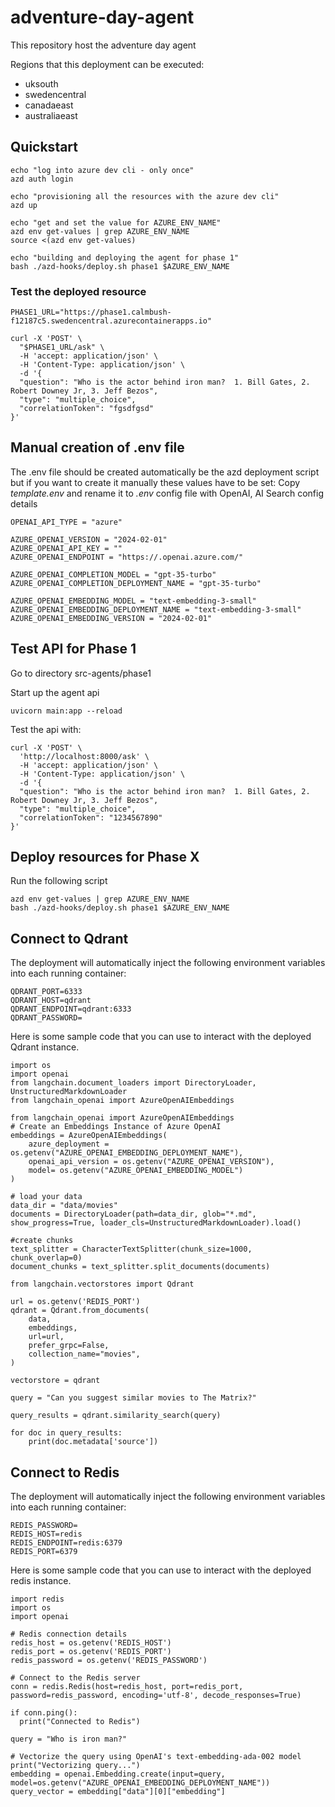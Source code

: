 # adventure-day-agent
This repository host the adventure day agent

Regions that this deployment can be executed:
- uksouth
- swedencentral
- canadaeast
- australiaeast

## Quickstart

```
echo "log into azure dev cli - only once"
azd auth login

echo "provisioning all the resources with the azure dev cli"
azd up

echo "get and set the value for AZURE_ENV_NAME"
azd env get-values | grep AZURE_ENV_NAME
source <(azd env get-values)

echo "building and deploying the agent for phase 1"
bash ./azd-hooks/deploy.sh phase1 $AZURE_ENV_NAME

```

### Test the deployed resource

```
PHASE1_URL="https://phase1.calmbush-f12187c5.swedencentral.azurecontainerapps.io"

curl -X 'POST' \
  "$PHASE1_URL/ask" \
  -H 'accept: application/json' \
  -H 'Content-Type: application/json' \
  -d '{
  "question": "Who is the actor behind iron man?  1. Bill Gates, 2. Robert Downey Jr, 3. Jeff Bezos",
  "type": "multiple_choice",
  "correlationToken": "fgsdfgsd"
}'
```


## Manual creation of .env file
The .env file should be created automatically be the azd deployment script but if you want to create it manually these values have to be set:
Copy *template.env* and rename it to  *.env* config file with OpenAI, AI Search config details

```
OPENAI_API_TYPE = "azure"

AZURE_OPENAI_VERSION = "2024-02-01"
AZURE_OPENAI_API_KEY = ""
AZURE_OPENAI_ENDPOINT = "https://.openai.azure.com/"

AZURE_OPENAI_COMPLETION_MODEL = "gpt-35-turbo"
AZURE_OPENAI_COMPLETION_DEPLOYMENT_NAME = "gpt-35-turbo"

AZURE_OPENAI_EMBEDDING_MODEL = "text-embedding-3-small"
AZURE_OPENAI_EMBEDDING_DEPLOYMENT_NAME = "text-embedding-3-small"
AZURE_OPENAI_EMBEDDING_VERSION = "2024-02-01"

```

## Test API for Phase 1

Go to directory src-agents/phase1

Start up the agent api
```
uvicorn main:app --reload
```

Test the api with:
```
curl -X 'POST' \
  'http://localhost:8000/ask' \
  -H 'accept: application/json' \
  -H 'Content-Type: application/json' \
  -d '{
  "question": "Who is the actor behind iron man?  1. Bill Gates, 2. Robert Downey Jr, 3. Jeff Bezos",
  "type": "multiple_choice",
  "correlationToken": "1234567890"
}'

```

## Deploy resources for Phase X

Run the following script

```
azd env get-values | grep AZURE_ENV_NAME
bash ./azd-hooks/deploy.sh phase1 $AZURE_ENV_NAME
```


## Connect to Qdrant

The deployment will automatically inject the following environment variables into each running container:

```
QDRANT_PORT=6333
QDRANT_HOST=qdrant
QDRANT_ENDPOINT=qdrant:6333
QDRANT_PASSWORD=
```

Here is some sample code that you can use to interact with the deployed Qdrant instance.

```
import os
import openai
from langchain.document_loaders import DirectoryLoader, UnstructuredMarkdownLoader
from langchain_openai import AzureOpenAIEmbeddings

from langchain_openai import AzureOpenAIEmbeddings
# Create an Embeddings Instance of Azure OpenAI
embeddings = AzureOpenAIEmbeddings(
    azure_deployment = os.getenv("AZURE_OPENAI_EMBEDDING_DEPLOYMENT_NAME"),
    openai_api_version = os.getenv("AZURE_OPENAI_VERSION"),
    model= os.getenv("AZURE_OPENAI_EMBEDDING_MODEL")
)

# load your data
data_dir = "data/movies"
documents = DirectoryLoader(path=data_dir, glob="*.md", show_progress=True, loader_cls=UnstructuredMarkdownLoader).load()

#create chunks
text_splitter = CharacterTextSplitter(chunk_size=1000, chunk_overlap=0)
document_chunks = text_splitter.split_documents(documents)

from langchain.vectorstores import Qdrant

url = os.getenv('REDIS_PORT')
qdrant = Qdrant.from_documents(
    data,
    embeddings,
    url=url,
    prefer_grpc=False,
    collection_name="movies",
)

vectorstore = qdrant

query = "Can you suggest similar movies to The Matrix?"

query_results = qdrant.similarity_search(query)

for doc in query_results:
    print(doc.metadata['source'])
```

## Connect to Redis

The deployment will automatically inject the following environment variables into each running container:

```
REDIS_PASSWORD=
REDIS_HOST=redis
REDIS_ENDPOINT=redis:6379
REDIS_PORT=6379
```

Here is some sample code that you can use to interact with the deployed redis instance.

```
import redis
import os
import openai

# Redis connection details
redis_host = os.getenv('REDIS_HOST')
redis_port = os.getenv('REDIS_PORT')
redis_password = os.getenv('REDIS_PASSWORD')
 
# Connect to the Redis server
conn = redis.Redis(host=redis_host, port=redis_port, password=redis_password, encoding='utf-8', decode_responses=True)
 
if conn.ping():
  print("Connected to Redis")

query = "Who is iron man?"

# Vectorize the query using OpenAI's text-embedding-ada-002 model
print("Vectorizing query...")
embedding = openai.Embedding.create(input=query, model=os.getenv("AZURE_OPENAI_EMBEDDING_DEPLOYMENT_NAME"))
query_vector = embedding["data"][0]["embedding"]

```